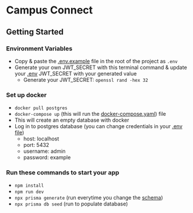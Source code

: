 # Campus Connect

## Getting Started

### Environment Variables
- Copy & paste the [.env.example](.env.example) file in the root of the project as `.env`
- Generate your own JWT_SECRET with this terminal command & update your [.env](.env) JWT_SECRET with your generated value
  - Generate your JWT_SECRET: `openssl rand -hex 32`

### Set up docker
- `docker pull postgres`
- `docker-compose up` (this will run the [docker-compose.yaml](docker-compose.yaml)) file
- This will create an empty database with docker
- Log in to postgres database (you can change credentials in your [.env file](.env))
  - host: localhost
  - port: 5432
  - username: admin
  - password: example

### Run these commands to start your app
- `npm install`
- `npm run dev`
- `npx prisma generate` (run everytime you change the [schema](prisma/schema.prisma))
- `npx prisma db seed` (run to populate database)
